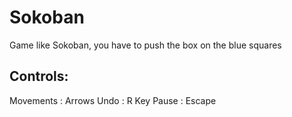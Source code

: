 # Sokoban

Game like Sokoban, you have to push the box on the blue squares

## Controls:

Movements : Arrows
Undo : R Key
Pause : Escape